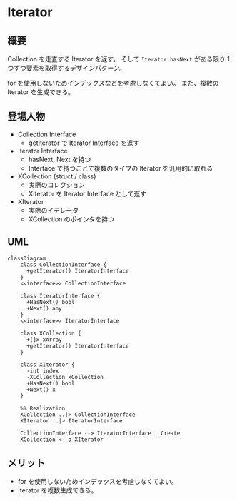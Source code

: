 
# Iterator

## 概要

Collection を走査する Iterator を返す。
そして `Iterator.hasNext` がある限り 1 つずつ要素を取得するデザインパターン。

for を使用しないためインデックスなどを考慮しなくてよい。
また、複数の Iterator を生成できる。

## 登場人物

- Collection Interface
  - getIterator で Iterator Interface を返す
- Iterator Interface
  - hasNext, Next を持つ
  - Interface で持つことで複数のタイプの Iterator を汎用的に取れる
- XCollection (struct / class)
  - 実際のコレクション
  - XIterator を Iterator Interface として返す
- XIterator
  - 実際のイテレータ
  - XCollection のポインタを持つ

## UML

```mermaid
classDiagram
    class CollectionInterface {
      +getIterator() IteratorInterface
    }
    <<interface>> CollectionInterface

    class IteratorInterface {
      +HasNext() bool
      +Next() any
    }
    <<interface>> IteratorInterface

    class XCollection {
      +[]x xArray
      +getIterator() IteratorInterface
    }

    class XIterator {
      -int index
      -XCollection xCollection
      +HasNext() bool
      +Next() x
    }

    %% Realization
    XCollection ..|> CollectionInterface
    XIterator ..|> IteratorInterface

    CollectionInterface --> IteratorInterface : Create
    XCollection <--o XIterator
```

## メリット

- for を使用しないためインデックスを考慮しなくてよい。
- Iterator を複数生成できる。


